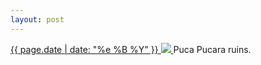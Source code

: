 ```yaml
---
layout: post
---
```


<p>
  <a href="/219">
    <time>{{ page.date | date: "%e %B %Y" }}</time>
    <img src="{{ site.assets_url }}/219.jpg">
  </a>
  Puca Pucara ruins.
</p>
